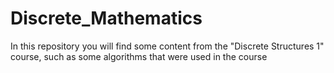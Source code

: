 # Discrete_Mathematics
In this repository you will find some content from the "Discrete Structures 1" course, such as some algorithms that were used in the course
